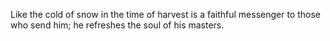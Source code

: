 Like the cold of snow in the time of harvest is a faithful messenger to those who send him; he refreshes the soul of his masters.
